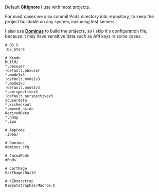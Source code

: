 Default **Gitignore** I use with most projects.

For most cases we also commit Pods directory into repository, to keep the project buildable on any system, including test servers.

I also use [**Dominus**](https://github.com/Legoless/Dominus) to build the projects, so I skip it's configuration file, because it may have sensitive data such as API keys in some cases.

```
# OS X
.DS_Store

# Xcode
build/
*.pbxuser
!default.pbxuser
*.mode1v3
!default.mode1v3
*.mode2v3
!default.mode2v3
*.perspectivev3
!default.perspectivev3
xcuserdata
*.xccheckout
*.moved-aside
DerivedData
*.hmap
*.ipa

# AppCode
.idea/

# Dominus
dominus.cfg

# CocoaPods
#Pods

# Carthage
Carthage/Build

# KZBootstrap
KZBootstrapUserMacros.h

```
